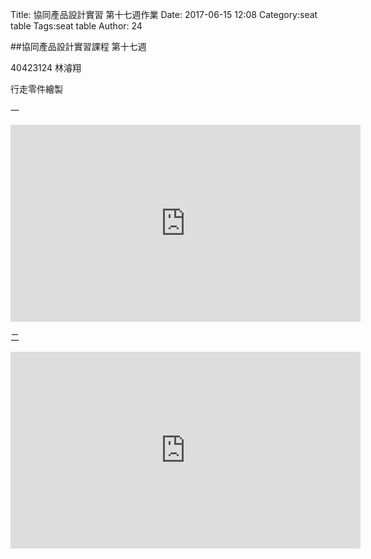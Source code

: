 Title: 協同產品設計實習 第十七週作業
Date: 2017-06-15 12:08
Category:seat table
Tags:seat table
Author: 24

<b><font color="red"></font></b>

<!-- PELICAN_END_SUMMARY -->
##協同產品設計實習課程 第十七週

40423124 林濬翔

行走零件繪製

一

<iframe width="560" height="315" src="https://www.youtube.com/embed/uzHkdGrZFlU" frameborder="0" allowfullscreen></iframe>

二

<iframe width="560" height="315" src="https://www.youtube.com/embed/JbM12D1LZfE" frameborder="0" allowfullscreen></iframe>